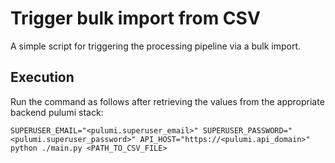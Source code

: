 # Trigger bulk import from CSV

A simple script for triggering the processing pipeline via a bulk import.

## Execution

Run the command as follows after retrieving the values from the appropriate backend pulumi stack:

```shell
SUPERUSER_EMAIL="<pulumi.superuser_email>" SUPERUSER_PASSWORD="<pulumi.superuser_password>" API_HOST="https://<pulumi.api_domain>" python ./main.py <PATH_TO_CSV_FILE>
```
